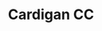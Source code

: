 ---
title: "Cardigan CC"
categories: ["Women","Women/Cardigans"]
images: ["./IMG_7602.JPG","./IMG_7606.JPG","./IMG_7609.JPG"]
---